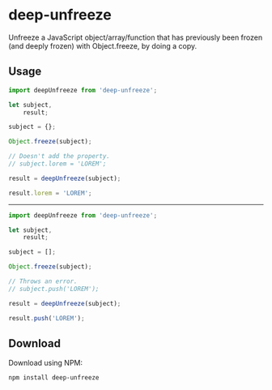# deep-unfreeze
Unfreeze a JavaScript object/array/function that has previously been frozen (and deeply frozen) with Object.freeze, by doing a copy.

## Usage

```js
import deepUnfreeze from 'deep-unfreeze';

let subject,
    result;

subject = {};

Object.freeze(subject);

// Doesn't add the property.
// subject.lorem = 'LOREM';

result = deepUnfreeze(subject);

result.lorem = 'LOREM';
```

---

```js
import deepUnfreeze from 'deep-unfreeze';

let subject,
    result;

subject = [];

Object.freeze(subject);

// Throws an error.
// subject.push('LOREM');

result = deepUnfreeze(subject);

result.push('LOREM');
```

## Download

Download using NPM:

```sh
npm install deep-unfreeze
```
